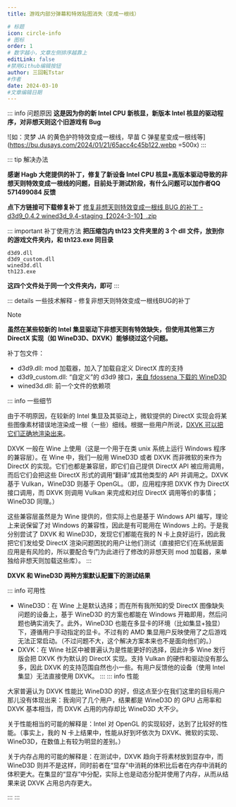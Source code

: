 ```yaml
---
title: 游戏内部分弹幕和特效贴图消失（变成一根线）

# 标题
icon: circle-info
# 图标
order: 1
# 数字越小，文章左侧排序越靠上
editLink: false
#禁用Github编辑按钮
author: 三回転Tstar
#作者
date: 2024-03-10
#文章编辑日期
---
```



::: info 问题原因
**这是因为你的新 Intel CPU 新核显，新版本 Intel 核显的驱动程序，对非想天则这个旧游戏有 Bug**


![如：灵梦 JA 的黄色护符特效变成一根线，早苗 C 弹星星变成一根线等](https://bu.dusays.com/2024/01/21/65acc4c45b122.webp =500x)
:::

::: tip 解决办法

**感谢 Hagb 大佬提供的补丁，修复了新设备 Intel CPU 核显+高版本驱动导致的非想天则特效变成一根线的问题，目前处于测试阶段，有什么问题可以加作者QQ 571499084 反馈**

**点下方链接可下载修复补丁**
[ 修复非想天则特效变成一根线 BUG 的补丁 - d3d9_0.4.2 wined3d_9.4-staging【2024-3-10】.zip](https://gitee.com/sanhuizhuan/SokuMods/releases/download/v1/%E4%BF%AE%E5%A4%8D%E9%9D%9E%E6%83%B3%E5%A4%A9%E5%88%99%E7%89%B9%E6%95%88%E5%8F%98%E6%88%90%E4%B8%80%E6%A0%B9%E7%BA%BFBUG%E7%9A%84%E8%A1%A5%E4%B8%81-d3d9_0.4.2%20wined3d_9.4-staging%E3%80%902024-3-10%E3%80%91.zip)

::: important 补丁使用方法
**把压缩包内 th123 文件夹里的 3 个 dll 文件，放到你的游戏文件夹内，和 th123.exe 同目录**
```
d3d9.dll
d3d9_custom.dll
wined3d.dll
th123.exe
```
**这四个文件处于同一个文件夹内，即可**
:::

::: details 一些技术解释 - 修复非想天则特效变成一根线BUG的补丁
> [!note]
> 
> **虽然在某些较新的 Intel 集显驱动下非想天则有特效缺失，但使用其他第三方 DirectX 实现（如 WineD3D、DXVK）能够绕过这个问题。**
> 
> 补丁包文件：
> 
> - d3d9.dll: mod 加载器，加入了加载自定义 DirectX 库的支持
> - d3d9_custom.dll: “自定义”的 d3d9 接口，[来自 fdossena 下载的 WineD3D](https://downloads.fdossena.com/geth.php?r=wined3dst-latest)
> - wined3d.dll: 前一个文件的依赖项
> 
> 
> ::: info 一些细节
> 
> 由于不明原因，在较新的 Intel 集显及其驱动上，微软提供的 DirectX 实现会将某些图像素材错误地渲染成一根（一些）细线。根据一些用户所说，[DXVK 可以把它们正确地渲染出来](https://community.intel.com/t5/Graphics/Iris-Xe-Graphics-doesn-t-run-DirectX-9-game-properly/m-p/1444706#M112728)。
> 
> DXVK 一般在 Wine 上使用（这是一个用于在类 unix 系统上运行 Windows 程序的兼容层）。在 Wine 中，我们一般用 WineD3D 或者 DXVK 而非微软的来作为 DirectX 的实现。它们也都是兼容层，即它们自己提供 DirectX API 被应用调用，而后它们会把这些 DirectX 形式的调用“翻译”成其他类型的 API 并调用之。DXVK 基于 Vulkan，WineD3D 则基于 OpenGL。（即，应用程序把 DXVK 作为 DirectX 接口调用，而 DXVK 则调用 Vulkan 来完成和对应 DirectX 调用等价的事情；WineD3D 同理。）
> 
> 这些兼容层虽然是为 Wine 提供的，但实际上也是基于 Windows API 编写，理论上来说保留了对 Windows 的兼容性，因此是有可能用在 Windows 上的。于是我分别尝试了 DXVK 和 WineD3D，发现它们都能在我的 N 卡上良好运行，因此我把它们发给受 DirectX 渲染问题困扰的用户让他们测试（直接把它们在系统层面应用是有风险的，所以要配合专门为此进行了修改的非想天则 mod 加载器，来单独给非想天则加载这些库）。
> :::
> 
> **DXVK 和 WineD3D 两种方案默认配置下的测试结果**
> 
> ::: info 可用性
> 
> - WineD3D：在 Wine 上是默认选择；而在所有我所知的受 DirectX 图像缺失问题的设备上，基于 WineD3D 的方案也都能在 Windows 开箱即用，然后问题也确实消失了。此外，WineD3D 也能在多显卡的环境（比如集显+独显）下，遵循用户手动指定的显卡。不过有的 AMD 集显用户反映使用了之后游戏无法正常启动。（不过问题不大，这个解决方案本来也不是面向他们的。）
> - DXVK：在 Wine 社区中被普遍认为是性能更好的选择，因此许多 Wine 发行版会把 DXVK 作为默认的 DirectX 实现。支持 Vulkan 的硬件和驱动没有那么多，因此 DXVK 的支持范围自然也小一些。有用户反馈他的设备（使用 Intel 集显）无法直接使用 DXVK。
> :::
> ::: info 性能
> 
> 大家普遍认为 DXVK 性能比 WineD3D 的好，但这点至少在我们这里的目标用户那儿没有体现出来：我询问了几个用户，结果都是 WineD3D 的 GPU 占用率和 DXVK 基本相当，而 DXVK 占用的内存却比 WineD3D 大不少。
> 
> 关于性能相当的可能的解释是：Intel 对 OpenGL 的实现较好，达到了比较好的性能。（事实上，我的 N 卡上结果中，性能从好到坏依次为 DXVK、微软的实现、WineD3D，在数值上有较为明显的差别。）
> 
> 关于内存占用的可能的解释是：在测试中，DXVK 趋向于将素材放到显存中，而 WineD3D 则并不是这样，同时前者在“显存”中消耗的体积比后者在内存中消耗的体积更大。在集显的“显存”中分配，实际上也是动态分配并使用了内存，从而从结果来说 DXVK 占用总内存更大。
> 
> :::
:::


<!--
::: tip 解决办法
1、右键计算机，管理，设备管理器，显示设备，确认电脑是否有**独立显卡**，若有则可以使用独立显卡运行游戏（百度）

2、若只有 XXX Graphic（**核显**），则可以尝试右键，属性，**回滚驱动程序**，此方法对某些人的设备可能有效，**也可能无效**，若无效可再重新更新显卡驱动

**3、没办法了，除非加独显或者换CPU换电脑，否则就只能忍受特效显示的问题了**
:::

::: caution 反面教材 
**下面这些电脑配置，除非加独显或者换CPU换电脑，否则就只能忍受特效显示的问题了**

CPU：Intel® 12th Gen Core i7-12700H  （首次出现时间 2022-11）
核显：Intel® Iris® Xe Graphics

CPU：Intel® N95 x86 Family 6 Model 14 Stepping 0  （首次出现时间 2023-02）
核显：Intel® UHD Graphics

![像这种新的硬件设备，最低的驱动都没办法](https://bu.dusays.com/2024/01/21/65acc4f46c201.webp =600x)

:::
-->